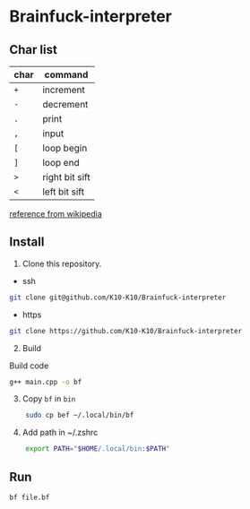 # Brainfuck-interpreter

## Char list

| char | command        |
| ---- | -------------- |
| `+`  | increment      |
| `-`  | decrement      |
| `.`  | print          |
| `,`  | input          |
| `[`  | loop begin     |
| `]`  | loop end       |
| `>`  | right bit sift |
| `<`  | left bit sift  |

[reference from wikipedia](https://en.wikipedia.org/wiki/Brainfuck)

## Install

1. Clone this repository.

- ssh

```bash
git clone git@github.com/K10-K10/Brainfuck-interpreter
```

- https

```bash
git clone https://github.com/K10-K10/Brainfuck-interpreter
```

2. Build

Build code

```bash
g++ main.cpp -o bf
```

3. Copy `bf` in `bin`

```bash
	sudo cp bef ~/.local/bin/bf
```

4. Add path in ~/.zshrc

```bash
	export PATH="$HOME/.local/bin:$PATH"
```

## Run

```bash
bf file.bf
```
